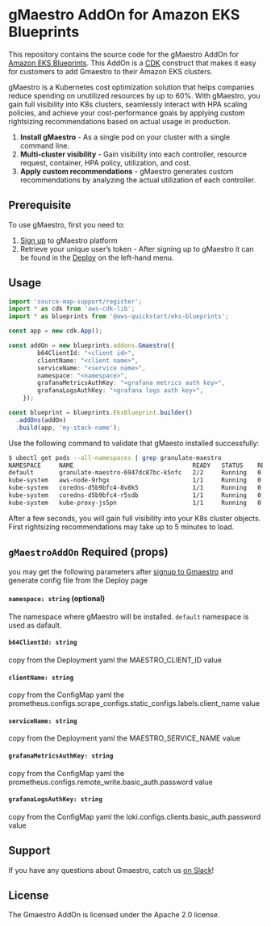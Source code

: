 # gMaestro AddOn for Amazon EKS Blueprints

This repository contains the source code for the gMaestro AddOn for [Amazon EKS Blueprints](https://aws-quickstart.github.io/cdk-eks-blueprints/). This AddOn is a [CDK](https://aws.amazon.com/cdk/) construct that makes it easy for customers to add Gmaestro to their Amazon EKS clusters.

gMaestro is a Kubernetes cost optimization solution that helps companies reduce spending on unutilized resources by up to 60%.
With gMaestro, you gain full visibility into K8s clusters, seamlessly interact with HPA scaling policies, and achieve your cost-performance goals by applying custom rightsizing recommendations based on actual usage in production.
1. **Install gMaestro** - As a single pod on your cluster with a single command line.
2. **Multi-cluster visibility** - Gain visibility into each controller, resource request, container, HPA policy, utilization, and cost.
3. **Apply custom recommendations** - gMaestro generates custom recommendations by analyzing the actual utilization of each controller.

## Prerequisite 
To use gMaestro, first you need to:
1. [Sign up](https://app.granulate.io/gMaestroSignup) to gMaestro platform
2. Retrieve your unique user’s token - After signing up to gMaestro it can be found in the [Deploy](https://app.granulate.io/deploy) on the left-hand menu.


## Usage

```typescript
import 'source-map-support/register';
import * as cdk from 'aws-cdk-lib';
import * as blueprints from '@aws-quickstart/eks-blueprints';

const app = new cdk.App();

const addOn = new blueprints.addons.Gmaestro({
        b64ClientId: "<client id>",
        clientName: "<client name>",
        serviceName: "<service name>",
        namespace: "<namespace>",
        grafanaMetricsAuthKey: "<grafana metrics auth key>",
        grafanaLogsAuthKey: "<grafana logs auth key>",
    });

const blueprint = blueprints.EksBlueprint.builder()
  .addOns(addOn)
  .build(app, 'my-stack-name');
```

Use the following command to validate that gMaesto installed successfully:

```bash
$ ubectl get pods --all-namespaces | grep granulate-maestro
NAMESPACE     NAME                                 READY   STATUS    RESTARTS   AGE
default       granulate-maestro-6947dc87bc-k5nfc   2/2     Running   0          11m
kube-system   aws-node-9rhgx                       1/1     Running   0          16m
kube-system   coredns-d5b9bfc4-8v8k5               1/1     Running   0          21m
kube-system   coredns-d5b9bfc4-r5sdb               1/1     Running   0          21m
kube-system   kube-proxy-js5pn                     1/1     Running   0          16m
```

After a few seconds, you will gain full visibility into your K8s cluster objects.
First rightsizing recommendations may take up to 5 minutes to load.



## `gMaestroAddOn` Required (props)
you may get the following parameters after [signup to Gmaestro](https://app.granulate.io/gMaestroSignup) and generate config file from the Deploy page

#### `namespace: string` (optional)

The namespace where gMaestro will be installed. `default` namespace is used as dafault.

#### `b64ClientId: string`

copy from the Deployment yaml the MAESTRO_CLIENT_ID value

#### `clientName: string`

copy from the ConfigMap yaml the prometheus.configs.scrape_configs.static_configs.labels.client_name value

#### `serviceName: string`

copy from the Deployment yaml the MAESTRO_SERVICE_NAME value

#### `grafanaMetricsAuthKey: string`

copy from the ConfigMap yaml the prometheus.configs.remote_write.basic_auth.password value

#### `grafanaLogsAuthKey: string`

copy from the ConfigMap yaml the loki.configs.clients.basic_auth.password value

## Support

If you have any questions about Gmaestro, catch us [on Slack](https://granulatecommunity.slack.com/archives/C03RK0HN2TU)!

## License

The Gmaestro AddOn is licensed under the Apache 2.0 license.
